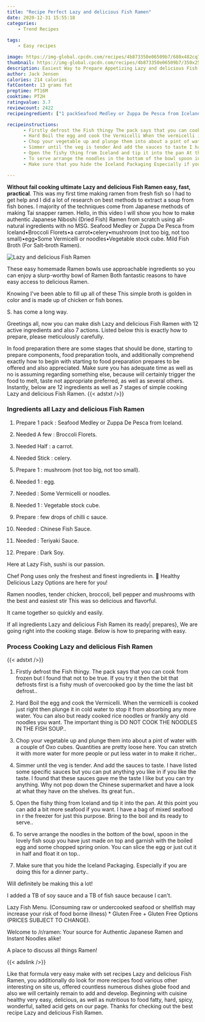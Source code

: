 ```yaml
---
title: "Recipe Perfect Lazy and delicious Fish Ramen"
date: 2020-12-31 15:55:18
categories:
    - Trend Recipes
    
tags:
    - Easy recipes

image: https://img-global.cpcdn.com/recipes/4b873350e06509b7/680x482cq70/lazy-and-delicious-fish-ramen-recipe-main-photo.jpg
thumbnail: https://img-global.cpcdn.com/recipes/4b873350e06509b7/350x250cq70/lazy-and-delicious-fish-ramen-recipe-main-photo.jpg
description: Easiest Way to Prepare Appetizing Lazy and delicious Fish Ramen with 12 ingredients and 7 stages of easy cooking.
author: Jack Jensen
calories: 214 calories
fatContent: 13 grams fat
preptime: PT16M
cooktime: PT2H
ratingvalue: 3.7
reviewcount: 2422
recipeingredient: ["1 packSeafood Medley or Zuppa De Pesca from Iceland", "A fewBroccoli Florets", "Halfa carrot", "Stickcelery", "1mushroom not too big not too small", "1egg", "Some Vermicelli or noodles", "1Vegetable stock cube", "few drops of chilli c sauce", "Chinese Fish Sauce", "Teriyaki Sauce", "Dark Soy"]

recipeinstructions: 
      - Firstly defrost the Fish thingy The pack says that you can cook from frozen but I found that not to be true If you try it then the bit that defrosts first is a fishy mush of overcooked goo by the time the last bit defrost 
      - Hard Boil the egg and cook the Vermicelli When the vermicelli is cooked just right then plunge it in cold water to stop it from absorbing any more water You can also but ready cooked rice noodles or frankly any old noodles you want The important thing is DO NOT COOK THE NOODLES IN THE FISH SOUP 
      - Chop your vegetable up and plunge them into about a pint of water with a couple of Oxo cubes Quantities are pretty loose here You can stretch it with more water for more people or put less water in to make it richer 
      - Simmer until the veg is tender And add the sauces to taste I have listed some specific sauces but you can put anything you like in if you like the taste I found that these sauces gave me the taste I like but you can try anything Why not pop down the Chinese supermarket and have a look at what they have on the shelves Its great fun 
      - Open the fishy thing from Iceland and tip it into the pan At this point you can add a bit more seafood if you want I have a bag of mixed seafood in r the freezer for just this purpose Bring to the boil and its ready to serve 
      - To serve arrange the noodles in the bottom of the bowl spoon in the lovely fish soup you have just made on top and garnish with the boiled egg and some chopped spring onion You can slice the egg or just cut it in half and float it on top 
      - Make sure that you hide the Iceland Packaging Especially if you are doing this for a dinner party

---
```




**Without fail cooking ultimate Lazy and delicious Fish Ramen easy, fast, practical**. This was my first time making ramen from fresh fish so I had to get help and I did a lot of research on best methods to extract a soup from fish bones. I majority of the techniques come from Japanese methods of making Tai snapper ramen. Hello, in this video I will show you how to make authentic Japanese Niboshi (Dried Fish) Ramen from scratch using all-natural ingredients with no MSG. Seafood Medley or Zuppa De Pesca from Iceland•Broccoli Florets•a carrot•celery•mushroom (not too big, not too small)•egg•Some Vermicelli or noodles•Vegetable stock cube. Mild Fish Broth (For Salt-broth Ramen).


![Lazy and delicious Fish Ramen](https://img-global.cpcdn.com/recipes/4b873350e06509b7/680x482cq70/lazy-and-delicious-fish-ramen-recipe-main-photo.jpg "Lazy and delicious Fish Ramen")



These easy homemade Ramen bowls use approachable ingredients so you can enjoy a slurp-worthy bowl of Ramen Both fantastic reasons to have easy access to delicious Ramen.

Knowing I&#39;ve been able to fill up all of these This simple broth is golden in color and is made up of chicken or fish bones.

S. has come a long way.


Greetings all, now you can make dish Lazy and delicious Fish Ramen with 12 active ingredients and also 7 actions. Listed below this is exactly how to prepare, please meticulously carefully.

In food preparation there are some stages that should be done, starting to prepare components, food preparation tools, and additionally comprehend exactly how to begin with starting to food preparation prepares to be offered and also appreciated. Make sure you has adequate time as well as no is assuming regarding something else, because will certainly trigger the food to melt, taste not appropriate preferred, as well as several others. Instantly, below are 12 ingredients as well as 7 stages of simple cooking Lazy and delicious Fish Ramen.
{{< adstxt />}}

### Ingredients all Lazy and delicious Fish Ramen


1. Prepare 1 pack : Seafood Medley or Zuppa De Pesca from Iceland.

1. Needed A few : Broccoli Florets.

1. Needed Half : a carrot.

1. Needed Stick : celery.

1. Prepare 1 : mushroom (not too big, not too small).

1. Needed 1 : egg.

1. Needed  : Some Vermicelli or noodles.

1. Needed 1 : Vegetable stock cube.

1. Prepare  : few drops of chilli c sauce.

1. Needed  : Chinese Fish Sauce.

1. Needed  : Teriyaki Sauce.

1. Prepare  : Dark Soy.


Here at Lazy Fish, sushi is our passion.

Chef Pong uses only the freshest and finest ingredients in. 🤤 Healthy Delicious Lazy Options are here for you!

Ramen noodles, tender chicken, broccoli, bell pepper and mushrooms with the best and easiest stir This was so delicious and flavorful.

It came together so quickly and easily.


If all ingredients Lazy and delicious Fish Ramen its ready| prepares}, We are going right into the cooking stage. Below is how to preparing with easy.

### Process Cooking Lazy and delicious Fish Ramen

{{< adstxt />}}


1. Firstly defrost the Fish thingy. The pack says that you can cook from frozen but I found that not to be true. If you try it then the bit that defrosts first is a fishy mush of overcooked goo by the time the last bit defrost..



1. Hard Boil the egg and cook the Vermicelli. When the vermicelli is cooked just right then plunge it in cold water to stop it from absorbing any more water. You can also but ready cooked rice noodles or frankly any old noodles you want. The important thing is DO NOT COOK THE NOODLES IN THE FISH SOUP..



1. Chop your vegetable up and plunge them into about a pint of water with a couple of Oxo cubes. Quantities are pretty loose here. You can stretch it with more water for more people or put less water in to make it richer..



1. Simmer until the veg is tender. And add the sauces to taste. I have listed some specific sauces but you can put anything you like in if you like the taste. I found that these sauces gave me the taste I like but you can try anything. Why not pop down the Chinese supermarket and have a look at what they have on the shelves. Its great fun..



1. Open the fishy thing from Iceland and tip it into the pan. At this point you can add a bit more seafood if you want. I have a bag of mixed seafood in r the freezer for just this purpose. Bring to the boil and its ready to serve..



1. To serve arrange the noodles in the bottom of the bowl, spoon in the lovely fish soup you have just made on top and garnish with the boiled egg and some chopped spring onion. You can slice the egg or just cut it in half and float it on top..



1. Make sure that you hide the Iceland Packaging. Especially if you are doing this for a dinner party..




Will definitely be making this a lot!

I added a TB of soy sauce and a TB of fish sauce because I can&#39;t.

Lazy Fish Menu. (Consuming raw or undercooked seafood or shellfish may increase your risk of food borne illness) * Gluten Free + Gluten Free Options (PRICES SUBJECT TO CHANGE).

Welcome to /r/ramen: Your source for Authentic Japanese Ramen and Instant Noodles alike!

A place to discuss all things Ramen!


{{< adslink />}}

Like that formula very easy make with set recipes Lazy and delicious Fish Ramen, you additionally do look for more recipes food various other interesting on site us, offered countless numerous dishes globe food and also we will certainly remain to add and develop. Beginning with cuisine healthy very easy, delicious, as well as nutritious to food fatty, hard, spicy, wonderful, salted acid gets on our page. Thanks for checking out the best recipe Lazy and delicious Fish Ramen.
